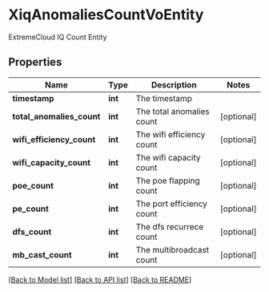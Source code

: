 # XiqAnomaliesCountVoEntity

ExtremeCloud IQ Count Entity
## Properties
Name | Type | Description | Notes
------------ | ------------- | ------------- | -------------
**timestamp** | **int** | The timestamp | 
**total_anomalies_count** | **int** | The total anomalies count | [optional] 
**wifi_efficiency_count** | **int** | The wifi efficiency count | [optional] 
**wifi_capacity_count** | **int** | The wifi capacity count | [optional] 
**poe_count** | **int** | The poe flapping count | [optional] 
**pe_count** | **int** | The port efficiency count | [optional] 
**dfs_count** | **int** | The dfs recurrece count | [optional] 
**mb_cast_count** | **int** | The multibroadcast count | [optional] 

[[Back to Model list]](../README.md#documentation-for-models) [[Back to API list]](../README.md#documentation-for-api-endpoints) [[Back to README]](../README.md)


